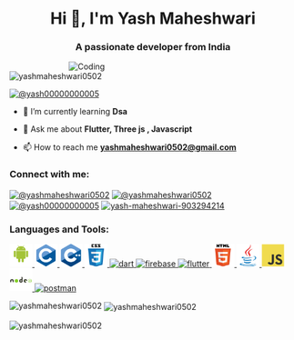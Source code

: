 <h1 align="center">Hi 👋, I'm Yash Maheshwari</h1>
<h3 align="center">A passionate developer from India</h3>
<img align="right" alt="Coding" width="400" src="https://dribbble.com/shots/16191500-Coder/attachments/8050475?mode=media">

<p align="left"> <img src="https://komarev.com/ghpvc/?username=yashmaheshwari0502&label=Profile%20views&color=0e75b6&style=flat" alt="yashmaheshwari0502" /> </p>

<p align="left"> <a href="https://twitter.com/@yash00000000005" target="blank"><img src="https://img.shields.io/twitter/follow/@yash00000000005?logo=twitter&style=for-the-badge" alt="@yash00000000005" /></a> </p>

- 🌱 I’m currently learning **Dsa**

- 💬 Ask me about **Flutter, Three js , Javascript**

- 📫 How to reach me **yashmaheshwari0502@gmail.com**

<h3 align="left">Connect with me:</h3>
<p align="left">
<a href="https://codepen.io/@yashmaheshwari0502" target="blank"><img align="center" src="https://raw.githubusercontent.com/rahuldkjain/github-profile-readme-generator/master/src/images/icons/Social/codepen.svg" alt="@yashmaheshwari0502" height="30" width="40" /></a>
<a href="https://dev.to/@yashmaheshwari0502" target="blank"><img align="center" src="https://raw.githubusercontent.com/rahuldkjain/github-profile-readme-generator/master/src/images/icons/Social/devto.svg" alt="@yashmaheshwari0502" height="30" width="40" /></a>
<a href="https://twitter.com/@yash00000000005" target="blank"><img align="center" src="https://raw.githubusercontent.com/rahuldkjain/github-profile-readme-generator/master/src/images/icons/Social/twitter.svg" alt="@yash00000000005" height="30" width="40" /></a>
<a href="https://linkedin.com/in/yash-maheshwari-903294214" target="blank"><img align="center" src="https://raw.githubusercontent.com/rahuldkjain/github-profile-readme-generator/master/src/images/icons/Social/linked-in-alt.svg" alt="yash-maheshwari-903294214" height="30" width="40" /></a>
</p>

<h3 align="left">Languages and Tools:</h3>
<p align="left"> <a href="https://developer.android.com" target="_blank" rel="noreferrer"> <img src="https://raw.githubusercontent.com/devicons/devicon/master/icons/android/android-original-wordmark.svg" alt="android" width="40" height="40"/> </a> <a href="https://www.cprogramming.com/" target="_blank" rel="noreferrer"> <img src="https://raw.githubusercontent.com/devicons/devicon/master/icons/c/c-original.svg" alt="c" width="40" height="40"/> </a> <a href="https://www.w3schools.com/cpp/" target="_blank" rel="noreferrer"> <img src="https://raw.githubusercontent.com/devicons/devicon/master/icons/cplusplus/cplusplus-original.svg" alt="cplusplus" width="40" height="40"/> </a> <a href="https://www.w3schools.com/css/" target="_blank" rel="noreferrer"> <img src="https://raw.githubusercontent.com/devicons/devicon/master/icons/css3/css3-original-wordmark.svg" alt="css3" width="40" height="40"/> </a> <a href="https://dart.dev" target="_blank" rel="noreferrer"> <img src="https://www.vectorlogo.zone/logos/dartlang/dartlang-icon.svg" alt="dart" width="40" height="40"/> </a> <a href="https://firebase.google.com/" target="_blank" rel="noreferrer"> <img src="https://www.vectorlogo.zone/logos/firebase/firebase-icon.svg" alt="firebase" width="40" height="40"/> </a> <a href="https://flutter.dev" target="_blank" rel="noreferrer"> <img src="https://www.vectorlogo.zone/logos/flutterio/flutterio-icon.svg" alt="flutter" width="40" height="40"/> </a> <a href="https://www.w3.org/html/" target="_blank" rel="noreferrer"> <img src="https://raw.githubusercontent.com/devicons/devicon/master/icons/html5/html5-original-wordmark.svg" alt="html5" width="40" height="40"/> </a> <a href="https://www.java.com" target="_blank" rel="noreferrer"> <img src="https://raw.githubusercontent.com/devicons/devicon/master/icons/java/java-original.svg" alt="java" width="40" height="40"/> </a> <a href="https://developer.mozilla.org/en-US/docs/Web/JavaScript" target="_blank" rel="noreferrer"> <img src="https://raw.githubusercontent.com/devicons/devicon/master/icons/javascript/javascript-original.svg" alt="javascript" width="40" height="40"/> </a> <a href="https://nodejs.org" target="_blank" rel="noreferrer"> <img src="https://raw.githubusercontent.com/devicons/devicon/master/icons/nodejs/nodejs-original-wordmark.svg" alt="nodejs" width="40" height="40"/> </a> <a href="https://postman.com" target="_blank" rel="noreferrer"> <img src="https://www.vectorlogo.zone/logos/getpostman/getpostman-icon.svg" alt="postman" width="40" height="40"/> </a> </p>

<p><img align="left" src="https://github-readme-stats.vercel.app/api/top-langs?username=yashmaheshwari0502&show_icons=true&locale=en&layout=compact" alt="yashmaheshwari0502" /></p>

<p>&nbsp;<img align="center" src="https://github-readme-stats.vercel.app/api?username=yashmaheshwari0502&show_icons=true&locale=en" alt="yashmaheshwari0502" /></p>

<p><img align="center" src="https://github-readme-streak-stats.herokuapp.com/?user=yashmaheshwari0502&" alt="yashmaheshwari0502" /></p>
